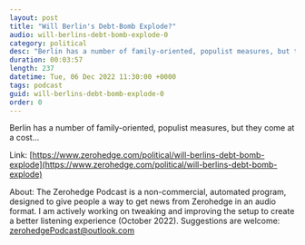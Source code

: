 ```yaml
---
layout: post
title: "Will Berlin's Debt-Bomb Explode?"
audio: will-berlins-debt-bomb-explode-0
category: political
desc: "Berlin has a number of family-oriented, populist measures, but they come at a cost..."
duration: 00:03:57
length: 237
datetime: Tue, 06 Dec 2022 11:30:00 +0000
tags: podcast
guid: will-berlins-debt-bomb-explode-0
order: 0
---
```

Berlin has a number of family-oriented, populist measures, but they come at a cost...

Link: [https://www.zerohedge.com/political/will-berlins-debt-bomb-explode](https://www.zerohedge.com/political/will-berlins-debt-bomb-explode)

About: The Zerohedge Podcast is a non-commercial, automated program, designed to give people a way to get news from Zerohedge in an audio format.  I am actively working on tweaking and improving the setup to create a better listening experience (October 2022).  Suggestions are welcome: [zerohedgePodcast@outlook.com](mailto:zerohedgePodcast@outlook.com)